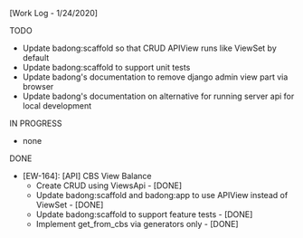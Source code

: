 [Work Log - 1/24/2020]

TODO
- Update badong:scaffold so that CRUD APIView runs like ViewSet by default
- Update badong:scaffold to support unit tests
- Update badong's documentation to remove django admin view part via browser
- Update badong's documentation on alternative for running server api for local development


IN PROGRESS
- none


DONE
- [EW-164]: [API] CBS View Balance
    - Create CRUD using ViewsApi - [DONE]
    - Update badong:scaffold and badong:app to use APIView instead of ViewSet - [DONE]
    - Update badong:scaffold to support feature tests - [DONE]
    - Implement get_from_cbs via generators only - [DONE]
